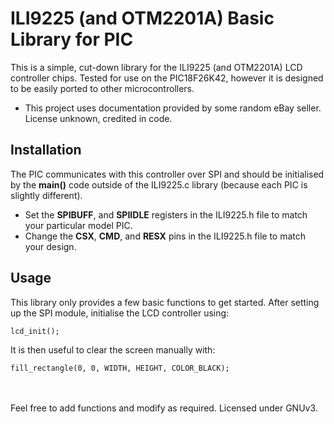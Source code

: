 # ILI9225 (and OTM2201A) Basic Library for PIC

This is a simple, cut-down library for the ILI9225 (and OTM2201A) LCD controller chips. Tested for use on the PIC18F26K42, however it is designed
to be easily ported to other microcontrollers.<br>

* This project uses documentation provided by some random eBay seller. License unknown, credited in code.

## Installation
The PIC communicates with this controller over SPI and should be initialised by the **main()** code outside of the ILI9225.c library (because each PIC is slightly different).<br>
* Set the **SPIBUFF**, and **SPIIDLE** registers in the ILI9225.h file to match your particular model PIC.<br>
* Change the **CSX**, **CMD**, and **RESX** pins in the ILI9225.h file to match your design.

## Usage
This library only provides a few basic functions to get started. After setting up the SPI module, initialise the LCD controller using:
```
lcd_init();
```
It is then useful to clear the screen manually with:
```
fill_rectangle(0, 0, WIDTH, HEIGHT, COLOR_BLACK);
```
<br><br>
Feel free to add functions and modify as required. Licensed under GNUv3.